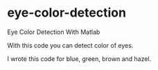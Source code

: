 # eye-color-detection

Eye Color Detection With Matlab

With this code you can detect color of eyes. 

I wrote this code for blue, green, brown and hazel.

